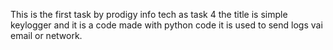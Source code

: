 This is the first task by prodigy info tech as task 4 the title is simple keylogger and it is a code made with python code it is used to send logs vai email or network.

